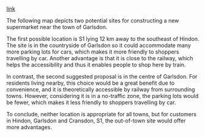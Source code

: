 [link](https://www.english-exam.org/IELTS/academic_writing_samples_task_1/395/)

The following map depicts two potential sites for constructing a new supermarket near the town of Garlsdon.

The first possible location is S1 lying 12 km away to the southeast of Hindon. The site is in the countryside of Garlsdon so it could accommodate many more parking lots for cars, which makes it more friendly to shoppers travelling by car. Another advantage is that it is close to the railway, which helps the accessibility and thus it enables people to shop here by train.

In contrast, the second suggested proposal is in the centre of Garlsdon. For residents living nearby, this choice would be a great benefit due to convenience, and it is theoretically accessible by railway from surrounding towns. However, considering it is in a no-traffic zone, the parking lots would be fewer, which makes it less friendly to shoppers travelling by car.

To conclude, neither location is appropriate for all towns, but for customers in Hindon, Garlsdon and Cransdon, S1, the out-of-town site would offer more advantages.